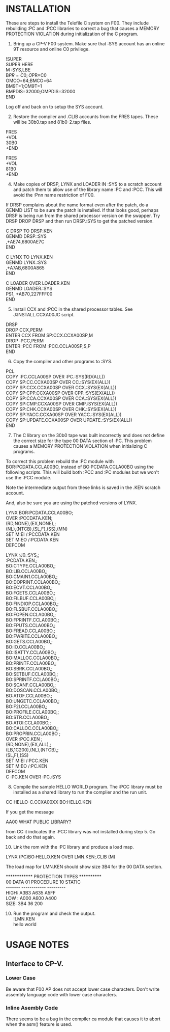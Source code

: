 # INSTALLATION

These are steps to install the Telefile C system on F00. They
include rebuilding :PC and :PCC libraries to correct a bug that 
causes a MEMORY PROTECTION VIOLATION during initialization of
the C program.

1.  Bring up a CP-V F00 system.
Make sure that :SYS account has an online 9T resource and
online C0 privilege.

!SUPER\
SUPER HERE\
 M :SYS,LBE\
 B$PR=C0;O$PR=C0\
 OMCO=64;BMCO=64\
 BM9T=1;OM9T=1\
 BMPDIS=32000;OMPDIS=32000\
 END

Log off and back on to setup the SYS account.

2.  Restore the compiler and .CLIB accounts from the FRES tapes.
These will be 30b0.tap and 81b0-2.tap files.

FRES\
+VOL\
30B0\
+END

FRES\
+VOL\
81B0\
+END

4.  Make copies of DRSP, LYNX and LOADER IN :SYS to a scratch account
and patch them to allow use of the library name :PC and :PCC.  This will
avoid the :Pnn name restriction of F00.

If DRSP complains about the name format even after the patch, do a 
GENMD LIST to be sure the patch is installed.  If that looks good,
perhaps DRSP is being run from the shared processor version 
on the swapper.  Try DRSP  DROP DRSP and then run DRSP.:SYS to get the 
patched version.

C DRSP TO DRSP.KEN\
GENMD DRSP.:SYS\
,+AE74,6800AE7C\
END

C LYNX TO LYNX.KEN\
GENMD LYNX.:SYS\
,+A7AB,6800A865\
END

C LOADER OVER LOADER.KEN\
GENMD LOADER.:SYS\
PS1, +AB70,227FFF00\
END

5. Install CCX and :PCC in the shared processor tables.
See J:INSTALL.CCXA00JC script.

DRSP\
        DROP CCX,PERM\
        ENTER CCX FROM SP:CCX.CCXA00SP,M\
        DROP :PCC,PERM\
	ENTER :PCC FROM :PCC.CCLA00SP,S,P\
        END

6. Copy the compiler and other programs to :SYS.
 
PCL\
         COPY :PC.CCLA00SP    OVER :PC.:SYS(RD(ALL))\
         COPY SP:CC.CCXA00SP  OVER CC.:SYS(EX(ALL))\
         COPY SP:CCX.CCXA00SP OVER CCX.:SYS(EX(ALL))\
         COPY SP:CPP.CCXA00SP OVER CPP.:SYS(EX(ALL))\
         COPY SP:CCA.CCXA00SP OVER CCA.:SYS(EX(ALL))\
         COPY SP:CMP.CCXA00SP OVER CMP.:SYS(EX(ALL))\
         COPY SP:CHK.CCXA00SP OVER CHK.:SYS(EX(ALL))\
         COPY SP:YACC.CCXA00SP OVER YACC.:SYS(EX(ALL))\
         COPY SP:UPDATE.CCXA00SP OVER UPDATE.:SYS(EX(ALL))\
         END



7.  The C library on the 30b0 tape was built incorrectly
and does not define the correct size for the type 00 DATA section
of :PC.  This problem causes a MEMORY PROTECTION VIOLATION
when initializing C programs.

To correct this problem rebuild the :PC module with 
BOR:PCDATA.CCLA00BO, instead of BO:PCDATA.CCLA00BO using the
following scripts.  This will build both :PCC and :PC 
modules but we won't use the :PCC module.

Note the intermediate output from these links is saved in the .KEN scratch 
account.

And, also be sure you are using the patched versions of LYNX.

LYNX     BOR:PCDATA.CCLA00BO;\
         	OVER :PCCDATA.KEN;\
         (RD,NONE),(EX,NONE),;\
         (NL),(NTCB),(SL,F),(SS),(MN)\
SET M:EI /:PCCDATA.KEN\
SET M:EO /:PCDATA.KEN\
DEFCOM


LYNX    :J0.:SYS,;\
         :PCDATA.KEN,;\
         BO:CTYPE.CCLA00BO,;\
         BO:LIB.CCLA00BO,;\
         BO:CMAIN1.CCLA00BO,;\
         BO:DOPRINT.CCLA00BO,;\
         BO:ECVT.CCLA00BO,;\
         BO:FGETS.CCLA00BO,;\
         BO:FILBUF.CCLA00BO,;\
         BO:FINDIOP.CCLA00BO,;\
         BO:FLSBUF.CCLA00BO,;\
         BO:FOPEN.CCLA00BO,;\
         BO:FPRINTF.CCLA00BO,;\
         BO:FPUTS.CCLA00BO,;\
         BO:FREAD.CCLA00BO,;\
         BO:FWRITE.CCLA00BO,;\
         BO:GETS.CCLA00BO,;\
         BO:IO.CCLA00BO,;\
         BO:ISATTY.CCLA00BO,;\
         BO:MALLOC.CCLA00BO,;\
         BO:PRINTF.CCLA00BO,;\
         BO:SBRK.CCLA00BO,;\
         BO:SETBUF.CCLA00BO,;\
         BO:SPRINTF.CCLA00BO,;\
         BO:SCANF.CCLA00BO,;\
         BO:DOSCAN.CCLA00BO,;\
         BO:ATOF.CCLA00BO,;\
         BO:UNGETC.CCLA00BO,;\
         BO:F2I.CCLA00BO,;\
         BO:PROFILE.CCLA00BO,;\
         BO:STR.CCLA00BO,;\
         BO:ATOI.CCLA00BO,;\
         BO:CALLOC.CCLA00BO,;\
         BO:PROPRIN.CCLA00BO ;\
                                    OVER :PCC.KEN ;\
         (RD,NONE),(EX,ALL),;\
         (LB,1C200),(NL),(NTCB),;\
         (SL,F),(SS)\
SET M:EI /:PCC.KEN\
SET M:EO /:PC.KEN\
DEFCOM\
C :PC.KEN OVER :PC.:SYS

8.  Compile the sample HELLO WORLD program.  The :PCC library
must be installed as a shared library to run the complier
and the run unit.

CC HELLO-C.CCXA00XX BO:HELLO.KEN

 If you get the message

  AA00 WHAT PUBLIC LIBRARY?

from CC it indicates the :PCC library was not installed during
step 5.  Go back and do that again.

10. Link the rom with the :PC library and produce a load map.

LYNX (PC)BO:HELLO.KEN OVER LMN.KEN;.CLIB (M)

The load map for LMN.KEN should show size 3B4 for the 00 DATA
section.

 ************ PROTECTION TYPES **********\
      00 DATA  01 PROCEDURE  10 STATIC\
      -------  ------------  ---------\
 HIGH:  A3B3        A635        A5FF\
 LOW :  A000        A600        A400\
 SIZE:   3B4          36         200

10.  Run the program and check the output.\
!LMN.KEN\
 hello world

# USAGE NOTES

## Interface to CP-V.
### Lower Case
Be aware that F00 AP does not accept lower case characters.  Don't write assembly language
code with lower case characters.

### Inline Asembly Code
There seems to be a bug in the compiler ca module that causes it to abort when the
asm() feature is used.



